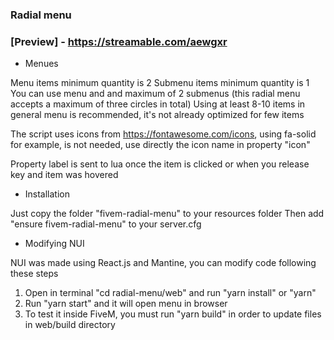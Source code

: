 ### Radial menu
### [Preview] - https://streamable.com/aewgxr

- Menues

Menu items minimum quantity is 2
Submenu items minimum quantity is 1
You can use menu and and maximum of 2 submenus (this radial menu accepts a maximum of three circles in total)
Using at least 8-10 items in general menu is recommended, it's not already optimized for few items

The script uses icons from https://fontawesome.com/icons, using fa-solid for example, is not needed, use directly the icon name in property "icon"

Property label is sent to lua once the item is clicked or when you release key and item was hovered

- Installation

Just copy the folder "fivem-radial-menu" to your resources folder
Then add "ensure fivem-radial-menu" to your server.cfg

- Modifying NUI

NUI was made using React.js and Mantine, you can modify code following these steps

1. Open in terminal "cd radial-menu/web" and run "yarn install" or "yarn"
2. Run "yarn start" and it will open menu in browser
3. To test it inside FiveM, you must run "yarn build" in order to update files in web/build directory